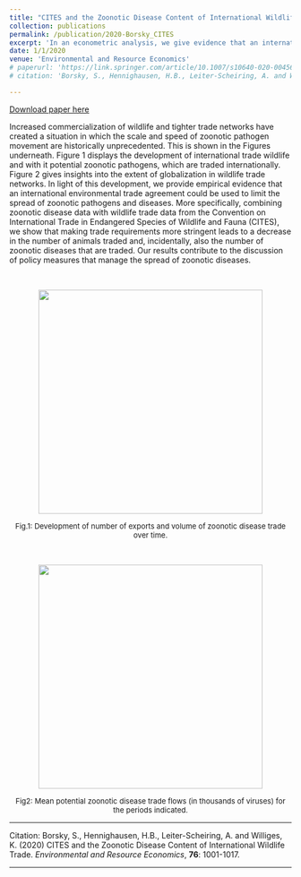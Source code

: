 ```yaml
---
title: "CITES and the Zoonotic Disease Content of International Wildlife Trade"
collection: publications
permalink: /publication/2020-Borsky_CITES
excerpt: 'In an econometric analysis, we give evidence that an international  environmental trade agreement could be used to limit the spread of  zoonotic pathogens and disease.'
date: 1/1/2020
venue: 'Environmental and Resource Economics'
# paperurl: 'https://link.springer.com/article/10.1007/s10640-020-00456-7'
# citation: 'Borsky, S., Hennighausen, H.B., Leiter-Scheiring, A. and Williges, K. (2020) CITES and the Zoonotic Disease Content of International Wildlife Trade. Environmental and Resource Economics, 76: 1001-1017.'

---
```


<a href='https://link.springer.com/article/10.1007/s10640-020-00456-7'>Download paper here</a>

Increased commercialization of wildlife and tighter trade networks have created a situation in which the scale and speed of zoonotic pathogen movement are historically unprecedented. This is shown in the Figures underneath. Figure 1 displays the development of international trade wildlife and with it potential zoonotic pathogens, which are traded internationally. Figure 2 gives insights into the extent of globalization in wildlife trade networks. In light of this development, we provide empirical evidence that an international environmental trade agreement could be used to limit the spread of zoonotic pathogens and diseases. More specifically, combining zoonotic disease data with wildlife trade data from the Convention on International Trade in Endangered Species of Wildlife and Fauna (CITES), we show that making trade requirements more stringent leads to a decrease in the number of animals traded and, incidentally, also the number of zoonotic diseases that are traded. Our results contribute to the discussion of policy measures that manage the spread of zoonotic diseases.

<br />

<p align="center"> 
<img src="https://sborsky.github.io/images/cites2s.jpg" width="400">
</p>
<p align="center">
<font size="2">Fig.1: Development of number of exports and volume of zoonotic disease trade over time.</font>
</p>



<br />


<p align="center"> 
<img src="https://sborsky.github.io/images/cites1s.jpg" width="400">
</p>
<p align="center">
<font size="2">Fig2: Mean potential zoonotic disease trade flows (in thousands of viruses) for the periods indicated.</font>
</p>

---

Citation: Borsky, S., Hennighausen, H.B., Leiter-Scheiring, A. and Williges, K. (2020) CITES and the Zoonotic Disease Content of International Wildlife Trade. *Environmental and Resource Economics*, **76**: 1001-1017.

---
